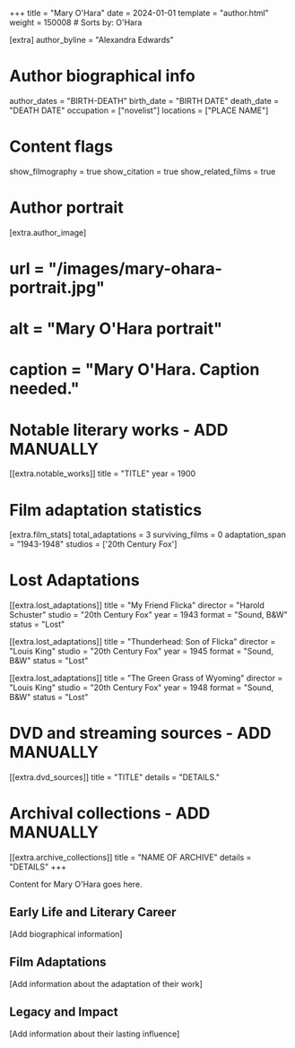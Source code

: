 +++
title = "Mary O'Hara"
date = 2024-01-01
template = "author.html"
weight = 150008  # Sorts by: O'Hara

[extra]
author_byline = "Alexandra Edwards"

# Author biographical info
author_dates = "BIRTH-DEATH"
birth_date = "BIRTH DATE"
death_date = "DEATH DATE"
occupation = ["novelist"]
locations = ["PLACE NAME"]

# Content flags
show_filmography = true
show_citation = true
show_related_films = true

# Author portrait
[extra.author_image]
# url = "/images/mary-ohara-portrait.jpg"
# alt = "Mary O'Hara portrait"
# caption = "Mary O'Hara. Caption needed."

# Notable literary works - ADD MANUALLY
[[extra.notable_works]]
title = "TITLE"
year = 1900

# Film adaptation statistics
[extra.film_stats]
total_adaptations = 3
surviving_films = 0
adaptation_span = "1943-1948"
studios = ['20th Century Fox']
# Lost Adaptations
[[extra.lost_adaptations]]
title = "My Friend Flicka"
director = "Harold Schuster"
studio = "20th Century Fox"
year = 1943
format = "Sound, B&W"
status = "Lost"

[[extra.lost_adaptations]]
title = "Thunderhead: Son of Flicka"
director = "Louis King"
studio = "20th Century Fox"
year = 1945
format = "Sound, B&W"
status = "Lost"

[[extra.lost_adaptations]]
title = "The Green Grass of Wyoming"
director = "Louis King"
studio = "20th Century Fox"
year = 1948
format = "Sound, B&W"
status = "Lost"


# DVD and streaming sources - ADD MANUALLY
[[extra.dvd_sources]]
title = "TITLE"
details = "DETAILS."

# Archival collections - ADD MANUALLY
[[extra.archive_collections]]
title = "NAME OF ARCHIVE"
details = "DETAILS"
+++

Content for Mary O'Hara goes here. 

## Early Life and Literary Career

[Add biographical information]

## Film Adaptations

[Add information about the adaptation of their work]

## Legacy and Impact

[Add information about their lasting influence]
